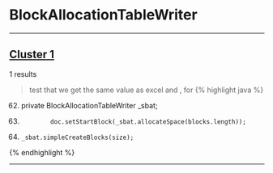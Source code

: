 # BlockAllocationTableWriter

***

## [Cluster 1](./1)
1 results
> test that we get the same value as excel and , for 
{% highlight java %}
62. private BlockAllocationTableWriter _sbat;
91.             doc.setStartBlock(_sbat.allocateSpace(blocks.length));
98.     _sbat.simpleCreateBlocks(size);
{% endhighlight %}

***

